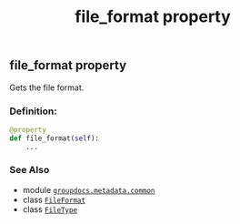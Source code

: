 ﻿---
title: file_format property
second_title: GroupDocs.Metadata for Python via .NET API References
description: 
type: docs
url: /python-net/groupdocs.metadata.common/filetype/file_format/
is_root: false
weight: 1150
---

## file_format property


Gets the file format.
### Definition:
```python
@property
def file_format(self):
    ...
```

### See Also
* module [`groupdocs.metadata.common`](../../)
* class [`FileFormat`](/metadata/python-net/groupdocs.metadata.common/fileformat)
* class [`FileType`](/metadata/python-net/groupdocs.metadata.common/filetype)
